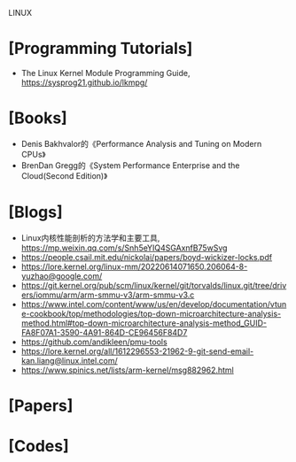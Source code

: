 LINUX

# [Programming Tutorials]
+ The Linux Kernel Module Programming Guide, https://sysprog21.github.io/lkmpg/

# [Books]
+ Denis Bakhvalor的《Performance Analysis and Tuning on Modern CPUs》
+ BrenDan Gregg的《System Performance Enterprise and the Cloud(Second Edition)》

# [Blogs]
+ Linux内核性能剖析的方法学和主要工具, https://mp.weixin.qq.com/s/Snh5eYIQ4SGAxnfB75wSvg
+ https://people.csail.mit.edu/nickolai/papers/boyd-wickizer-locks.pdf
+ https://lore.kernel.org/linux-mm/20220614071650.206064-8-yuzhao@google.com/
+ https://git.kernel.org/pub/scm/linux/kernel/git/torvalds/linux.git/tree/drivers/iommu/arm/arm-smmu-v3/arm-smmu-v3.c
+ https://www.intel.com/content/www/us/en/develop/documentation/vtune-cookbook/top/methodologies/top-down-microarchitecture-analysis-method.html#top-down-microarchitecture-analysis-method_GUID-FA8F07A1-3590-4A91-864D-CE96456F84D7
+ https://github.com/andikleen/pmu-tools
+ https://lore.kernel.org/all/1612296553-21962-9-git-send-email-kan.liang@linux.intel.com/
+ https://www.spinics.net/lists/arm-kernel/msg882962.html


# [Papers]


# [Codes]
